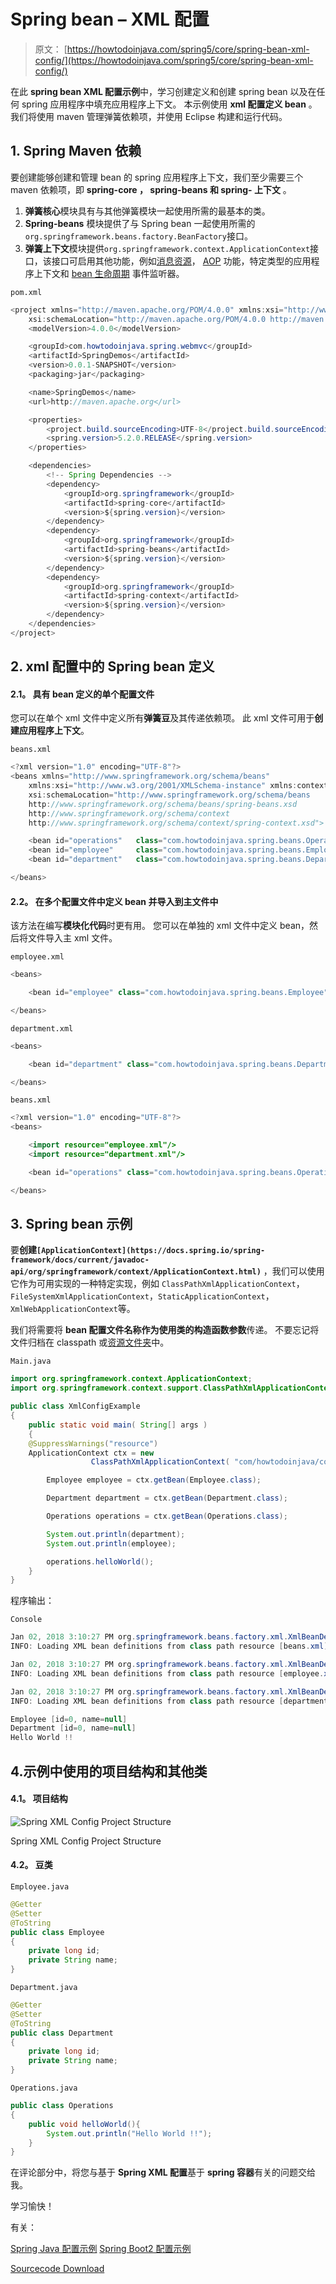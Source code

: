 # Spring bean – XML 配置

> 原文： [https://howtodoinjava.com/spring5/core/spring-bean-xml-config/](https://howtodoinjava.com/spring5/core/spring-bean-xml-config/)

在此 **spring bean XML 配置示例**中，学习创建定义和创建 spring bean 以及在任何 spring 应用程序中填充应用程序上下文。 本示例使用 **xml 配置定义 bean** 。 我们将使用 maven 管理弹簧依赖项，并使用 Eclipse 构建和运行代码。

## 1\. Spring Maven 依赖

要创建能够创建和管理 bean 的 spring 应用程序上下文，我们至少需要三个 maven 依赖项，即 **spring-core ， spring-beans 和 spring- 上下文** 。

1.  **弹簧核心**模块具有与其他弹簧模块一起使用所需的最基本的类。
2.  **Spring-beans** 模块提供了与 Spring bean 一起使用所需的`org.springframework.beans.factory.BeanFactory`接口。
3.  **弹簧上下文**模块提供`org.springframework.context.ApplicationContext`接口，该接口可启用其他功能，例如[消息资源](https://howtodoinjava.com/spring/spring-mvc/spring-mvc-internationalization-i18n-and-localization-i10n-example/)， [AOP](https://howtodoinjava.com/spring-aop-tutorial/) 功能，特定类型的应用程序上下文和 [bean 生命周期](https://howtodoinjava.com/spring/spring-core/spring-bean-life-cycle/) 事件监听器。

`pom.xml`

```java
<project xmlns="http://maven.apache.org/POM/4.0.0" xmlns:xsi="http://www.w3.org/2001/XMLSchema-instance"
	xsi:schemaLocation="http://maven.apache.org/POM/4.0.0 http://maven.apache.org/xsd/maven-4.0.0.xsd;
	<modelVersion>4.0.0</modelVersion>

	<groupId>com.howtodoinjava.spring.webmvc</groupId>
	<artifactId>SpringDemos</artifactId>
	<version>0.0.1-SNAPSHOT</version>
	<packaging>jar</packaging>

	<name>SpringDemos</name>
	<url>http://maven.apache.org</url>

	<properties>
		<project.build.sourceEncoding>UTF-8</project.build.sourceEncoding>
		<spring.version>5.2.0.RELEASE</spring.version>
	</properties>

	<dependencies>
		<!-- Spring Dependencies -->
		<dependency>
			<groupId>org.springframework</groupId>
			<artifactId>spring-core</artifactId>
			<version>${spring.version}</version>
		</dependency>
		<dependency>
			<groupId>org.springframework</groupId>
			<artifactId>spring-beans</artifactId>
			<version>${spring.version}</version>
		</dependency>
		<dependency>
			<groupId>org.springframework</groupId>
			<artifactId>spring-context</artifactId>
			<version>${spring.version}</version>
		</dependency>
	</dependencies>
</project>

```

## 2\. xml 配置中的 Spring bean 定义

#### 2.1。 具有 bean 定义的单个配置文件

您可以在单个 xml 文件中定义所有**弹簧豆**及其传递依赖项。 此 xml 文件可用于**创建应用程序上下文**。

`beans.xml`

```java
<?xml version="1.0" encoding="UTF-8"?>
<beans xmlns="http://www.springframework.org/schema/beans"
	xmlns:xsi="http://www.w3.org/2001/XMLSchema-instance" xmlns:context="http://www.springframework.org/schema/context"
	xsi:schemaLocation="http://www.springframework.org/schema/beans 
	http://www.springframework.org/schema/beans/spring-beans.xsd 
	http://www.springframework.org/schema/context 
	http://www.springframework.org/schema/context/spring-context.xsd">

	<bean id="operations" 	class="com.howtodoinjava.spring.beans.Operations"></bean>
	<bean id="employee" 	class="com.howtodoinjava.spring.beans.Employee"></bean>
	<bean id="department" 	class="com.howtodoinjava.spring.beans.Department"></bean>

</beans> 

```

#### 2.2。 在多个配置文件中定义 bean 并导入到主文件中

该方法在编写**模块化代码**时更有用。 您可以在单独的 xml 文件中定义 bean，然后将文件导入主 xml 文件。

`employee.xml`

```java
<beans>

	<bean id="employee" class="com.howtodoinjava.spring.beans.Employee"></bean>

</beans> 

```

`department.xml`

```java
<beans>

	<bean id="department" class="com.howtodoinjava.spring.beans.Department"></bean>

</beans> 

```

`beans.xml`

```java
<?xml version="1.0" encoding="UTF-8"?>
<beans>

	<import resource="employee.xml"/>
	<import resource="department.xml"/>

	<bean id="operations" class="com.howtodoinjava.spring.beans.Operations"></bean>

</beans> 

```

## 3\. Spring bean 示例

要**创建`[ApplicationContext](https://docs.spring.io/spring-framework/docs/current/javadoc-api/org/springframework/context/ApplicationContext.html)`** ，我们可以使用它作为可用实现的一种特定实现，例如 `ClassPathXmlApplicationContext`，`FileSystemXmlApplicationContext`，`StaticApplicationContext`，`XmlWebApplicationContext`等。

我们将需要将 **bean 配置文件名称作为使用类的构造函数参数**传递。 不要忘记将文件归档在 classpath 或[资源文件夹](https://howtodoinjava.com/java/io/read-file-from-resources-folder/)中。

`Main.java`

```java
import org.springframework.context.ApplicationContext;
import org.springframework.context.support.ClassPathXmlApplicationContext;

public class XmlConfigExample 
{
    public static void main( String[] args )
    {
	@SuppressWarnings("resource")
	ApplicationContext ctx = new 
                  ClassPathXmlApplicationContext( "com/howtodoinjava/core/demo/beans/beans.xml" );

        Employee employee = ctx.getBean(Employee.class);

        Department department = ctx.getBean(Department.class);

        Operations operations = ctx.getBean(Operations.class);

        System.out.println(department);
        System.out.println(employee);

        operations.helloWorld();
    }
}

```

程序输出：

`Console`

```java
Jan 02, 2018 3:10:27 PM org.springframework.beans.factory.xml.XmlBeanDefinitionReader loadBeanDefinitions
INFO: Loading XML bean definitions from class path resource [beans.xml]

Jan 02, 2018 3:10:27 PM org.springframework.beans.factory.xml.XmlBeanDefinitionReader loadBeanDefinitions
INFO: Loading XML bean definitions from class path resource [employee.xml]

Jan 02, 2018 3:10:27 PM org.springframework.beans.factory.xml.XmlBeanDefinitionReader loadBeanDefinitions
INFO: Loading XML bean definitions from class path resource [department.xml]

Employee [id=0, name=null]
Department [id=0, name=null]
Hello World !!

```

## 4.示例中使用的项目结构和其他类

#### 4.1。 项目结构

![Spring XML Config Project Structure](img/aa32c00e314f9991969505a466e2194f.jpg)

Spring XML Config Project Structure

#### 4.2。 豆类

`Employee.java`

```java
@Getter
@Setter
@ToString
public class Employee 
{
	private long id;
	private String name;
}

```

`Department.java`

```java
@Getter
@Setter
@ToString
public class Department 
{
    private long id;
    private String name;
}

```

`Operations.java`

```java
public class Operations 
{
	public void helloWorld(){
		System.out.println("Hello World !!");
	}
}

```

在评论部分中，将您与基于 **Spring XML 配置**基于 **spring 容器**有关的问题交给我。

学习愉快！

有关：

[Spring Java 配置示例](https://howtodoinjava.com/spring5/core/spring-bean-java-config/)
[Spring Boot2 配置示例](https://howtodoinjava.com/spring-boot2/springbootapplication-auto-configuration/)

[Sourcecode Download](https://github.com/lokeshgupta1981/spring-core/tree/master/src/main/java/com/howtodoinjava/core/demo/beans)